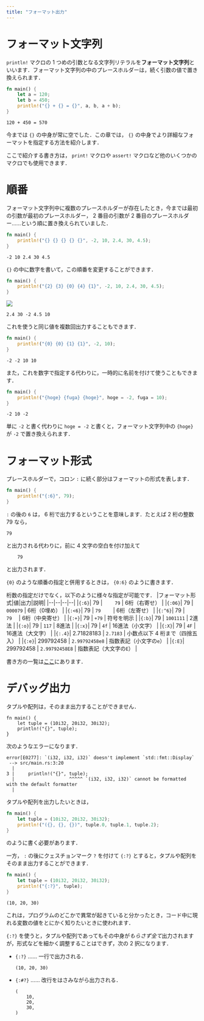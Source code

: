 ```yaml
---
title: "フォーマット出力"
---
```


# フォーマット文字列
`println!` マクロの 1 つめの引数となる文字列リテラルを**フォーマット文字列**といいます．フォーマット文字列の中のプレースホルダーは，続く引数の値で置き換えられます．

```rust
fn main() {
    let a = 120;
    let b = 450;
    println!("{} + {} = {}", a, b, a + b);
}
```
```none:標準出力
120 + 450 = 570
```
今までは `{}` の中身が常に空でした．この章では， `{}` の中身でより詳細なフォーマットを指定する方法を紹介します．

ここで紹介する書き方は， `print!` マクロや `assert!` マクロなど他のいくつかのマクロでも使用できます．
# 順番
フォーマット文字列中に複数のプレースホルダーが存在したとき，今までは最初の引数が最初のプレースホルダー， 2 番目の引数が 2 番目のプレースホルダー……という順に置き換えられていました．
```rust
fn main() {
    println!("{} {} {} {} {}", -2, 10, 2.4, 30, 4.5);
}
```
```none:標準出力
-2 10 2.4 30 4.5
```
`{}` の中に数字を書いて，この順番を変更することができます．
```rust
fn main() {
    println!("{2} {3} {0} {4} {1}", -2, 10, 2.4, 30, 4.5);
}
```
![](https://storage.googleapis.com/zenn-user-upload/humiekrhwzp58cnrbgp9wdnqyvst)
```none:標準出力
2.4 30 -2 4.5 10
```
これを使うと同じ値を複数回出力することもできます．
```rust
fn main() {
    println!("{0} {0} {1} {1}", -2, 10);
}
```
```none:標準出力
-2 -2 10 10
```
また，これを数字で指定する代わりに，一時的に名前を付けて使うこともできます．
```rust
fn main() {
    println!("{hoge} {fuga} {hoge}", hoge = -2, fuga = 10);
}
```
```text:標準出力
-2 10 -2
```
単に `-2` と書く代わりに `hoge = -2` と書くと，フォーマット文字列中の `{hoge}` が `-2` で置き換えられます．
# フォーマット形式
プレースホルダーで，コロン `:` に続く部分はフォーマットの形式を表します．
```rust
fn main() {
    println!("{:6}", 79);
}
```
`:` の後の `6` は， 6 桁で出力するということを意味します．たとえば 2 桁の整数 79 なら，
```text:標準出力
79
```
と出力される代わりに，前に 4 文字の空白を付け加えて
```text:標準出力
    79
```
と出力されます．

`{0}` のような順番の指定と併用するときは， `{0:6}` のように書きます．

桁数の指定だけでなく，以下のように様々な指定が可能です．
|フォーマット形式|値|出力|説明|
|--|--|--|--|
|`{:6}`| 79 | `    79` | 6桁（右寄せ） |
|`{:06}`| 79 | `000079` | 6桁（0埋め） |
|`{:<6}`| 79 | `79    ` | 6桁（左寄せ） |
|`{:^6}`| 79 | `  79  ` | 6桁（中央寄せ） |
|`{:+}`| 79 | `+79` | 符号を明示 |
|`{:b}`| 79 | `1001111` | 2進法 |
|`{:o}`| 79 | `117` | 8進法 |
|`{:x}`| 79 | `4f` | 16進法（小文字） |
|`{:X}`| 79 | `4F` | 16進法（大文字） |
|`{:.4}`| 2.71828183 | `2.7183` | 小数点以下 4 桁まで（四捨五入） |
|`{:e}`| 299792458 | `2.99792458e8` | 指数表記（小文字の`e`） |
|`{:E}`| 299792458 | `2.99792458E8` | 指数表記（大文字の`E`） |

書き方の一覧は[ここ](https://doc.rust-lang.org/std/fmt/)にあります．

# デバッグ出力
タプルや配列は，そのまま出力することができません．
```rust:コンパイルエラー
fn main() {
    let tuple = (10i32, 20i32, 30i32);
    println!("{}", tuple);
}
```
次のようなエラーになります．
```
error[E0277]: `(i32, i32, i32)` doesn't implement `std::fmt::Display`
 --> src/main.rs:3:20
  |
3 |     println!("{}", tuple);
  |                    ^^^^^ `(i32, i32, i32)` cannot be formatted with the default formatter
  |
```
タプルや配列を出力したいときは，
```rust
fn main() {
    let tuple = (10i32, 20i32, 30i32);
    println!("({}, {}, {})", tuple.0, tuple.1, tuple.2);
}
```
のように書く必要があります．

一方， `:` の後にクェスチョンマーク `?` を付けて `{:?}` とすると，タプルや配列をそのまま出力することができます．
```rust
fn main() {
    let tuple = (10i32, 20i32, 30i32);
    println!("{:?}", tuple);
}
```
```-:標準出力
(10, 20, 30)
```
これは，プログラムのどこかで異常が起きていると分かったとき，コード中に現れる変数の値をとにかく知りたいときに使われます．

`{:?}` を使うと，タプルや配列であってもその中身が*もらさず全て*出力されますが，形式などを細かく調整することはできず，次の 2 択になります．

- `{:?}` …… 一行で出力される．
  ```
  (10, 20, 30)
  ```
- `{:#?}` …… 改行をはさみながら出力される．
  ```
  (
      10,
      20,
      30,
  )
  ```
